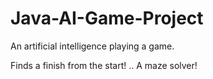 # Java-AI-Game-Project
An artificial intelligence playing a game. 

Finds a finish from the start!
..
A maze solver!



